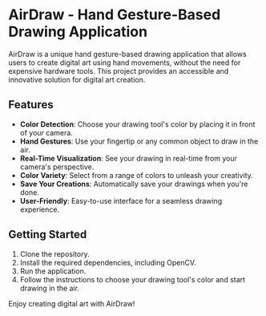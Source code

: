 # AirDraw - Hand Gesture-Based Drawing Application

AirDraw is a unique hand gesture-based drawing application that allows users to create digital art using hand movements, without the need for expensive hardware tools. This project provides an accessible and innovative solution for digital art creation.

## Features

- **Color Detection**: Choose your drawing tool's color by placing it in front of your camera.
- **Hand Gestures**: Use your fingertip or any common object to draw in the air.
- **Real-Time Visualization**: See your drawing in real-time from your camera's perspective.
- **Color Variety**: Select from a range of colors to unleash your creativity.
- **Save Your Creations**: Automatically save your drawings when you're done.
- **User-Friendly**: Easy-to-use interface for a seamless drawing experience.

## Getting Started

1. Clone the repository.
2. Install the required dependencies, including OpenCV.
3. Run the application.
4. Follow the instructions to choose your drawing tool's color and start drawing in the air.

Enjoy creating digital art with AirDraw!
